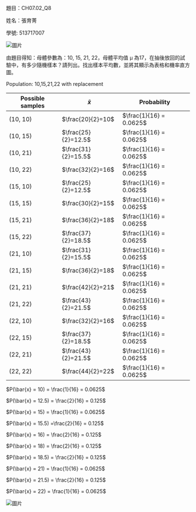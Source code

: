 題目：CH07.02_Q8

姓名：張育菁

學號: 513717007

![圖片](https://github.com/user-attachments/assets/fef30016-a313-406b-ad07-e89cc13ea771)


由題目得知：母體參數為：10, 15, 21, 22，母體平均值 μ 為17，在抽後放回的試驗中，有多少隨機樣本？請列出。找出樣本平均數，並將其顯示為表格和機率直方圖。



Population: 10,15,21,22
with replacement 

 | Possible samples |      $\bar{x}$      |       Probability        | 
 | ---------------- | ------------------- | ------------------------ |
 | (10, 10)         | $\frac{20}{2}=10$   | $\frac{1}{16} = 0.0625$  | 
 | (10, 15)         | $\frac{25}{2}=12.5$ | $\frac{1}{16} = 0.0625$  | 
 | (10, 21)         | $\frac{31}{2}=15.5$ | $\frac{1}{16} = 0.0625$  | 
 | (10, 22)         | $\frac{32}{2}=16$   | $\frac{1}{16} = 0.0625$  | 
 | (15, 10)         | $\frac{25}{2}=12.5$ | $\frac{1}{16} = 0.0625$  | 
 | (15, 15)         | $\frac{30}{2}=15$   | $\frac{1}{16} = 0.0625$  | 
 | (15, 21)         | $\frac{36}{2}=18$   | $\frac{1}{16} = 0.0625$  | 
 | (15, 22)         | $\frac{37}{2}=18.5$ | $\frac{1}{16} = 0.0625$  | 
 | (21, 10)         | $\frac{31}{2}=15.5$ | $\frac{1}{16} = 0.0625$  | 
 | (21, 15)         | $\frac{36}{2}=18$   | $\frac{1}{16} = 0.0625$  | 
 | (21, 21)         | $\frac{42}{2}=21$   | $\frac{1}{16} = 0.0625$  | 
 | (21, 22)         | $\frac{43}{2}=21.5$ | $\frac{1}{16} = 0.0625$  | 
 | (22, 10)         | $\frac{32}{2}=16$   | $\frac{1}{16} = 0.0625$  | 
 | (22, 15)         | $\frac{37}{2}=18.5$ | $\frac{1}{16} = 0.0625$  | 
 | (22, 21)         | $\frac{43}{2}=21.5$ | $\frac{1}{16} = 0.0625$  | 
 | (22, 22)         | $\frac{44}{2}=22$   | $\frac{1}{16} = 0.0625$  | 

$P(\bar{x} = 10) = \frac{1}{16} = 0.0625$

$P(\bar{x} = 12.5) = \frac{2}{16} = 0.125$

$P(\bar{x} = 15) = \frac{1}{16} = 0.0625$

$P(\bar{x} = 15.5) =\frac{2}{16} = 0.125$

$P(\bar{x} = 16) = \frac{2}{16} = 0.125$

$P(\bar{x} = 18) = \frac{2}{16} = 0.125$  

$P(\bar{x} = 18.5) = \frac{2}{16} = 0.125$

$P(\bar{x} = 21) = \frac{1}{16} = 0.0625$

$P(\bar{x} = 21.5) = \frac{2}{16} = 0.125$

$P(\bar{x} = 22) = \frac{1}{16} = 0.0625$


![圖片](https://github.com/user-attachments/assets/b4494862-e0b6-4e2d-8efc-263a527c843e)
